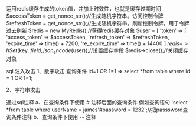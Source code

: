运用redis缓存生成的token值，并加上时效性，也就是缓存过期时间
        $accessToken = get_nonce_str();//生成随机字符串。访问控制令牌
        $refreshToken = get_nonce_str();//生成随机字符串。刷新控制令牌，用于令牌过去刷新
        $redis = new MyRedis();//获得redis缓存对象
        $user = [
            'token' => [
                'access_token' => $accessToken,
                'refresh_token' => $refreshToken,
                'expire_time' => time() + 7200,
                're_expire_time' => time() + 14400
            ]
        $redis->hSet($key, $field, json_encode($user));//设置缓存字段
        $redis->close();//关闭缓存对象




 sql 注入攻击 
 1、数字攻击
 查询条件 id=1 OR 1=1  =>  select *from table where id = 1 OR 1=1; 

 2、字符串攻击

 通过sql注释
 a、在查询条件下使用 # 注释后面的查询条件 例如查询语句 'select *from table where userName = james'#password = 1232';//把passsword查询条件注释
 b、查询条件下使用 -- 注释